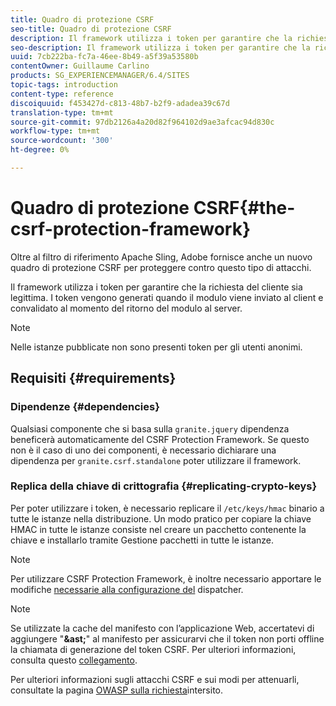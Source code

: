 ```yaml
---
title: Quadro di protezione CSRF
seo-title: Quadro di protezione CSRF
description: Il framework utilizza i token per garantire che la richiesta del cliente sia legittima
seo-description: Il framework utilizza i token per garantire che la richiesta del cliente sia legittima
uuid: 7cb222ba-fc7a-46ee-8b49-a5f39a53580b
contentOwner: Guillaume Carlino
products: SG_EXPERIENCEMANAGER/6.4/SITES
topic-tags: introduction
content-type: reference
discoiquuid: f453427d-c813-48b7-b2f9-adadea39c67d
translation-type: tm+mt
source-git-commit: 97db2126a4a20d82f964102d9ae3afcac94d830c
workflow-type: tm+mt
source-wordcount: '300'
ht-degree: 0%

---
```



# Quadro di protezione CSRF{#the-csrf-protection-framework}

Oltre al filtro di riferimento Apache Sling,  Adobe fornisce anche un nuovo quadro di protezione CSRF per proteggere contro questo tipo di attacchi.

Il framework utilizza i token per garantire che la richiesta del cliente sia legittima. I token vengono generati quando il modulo viene inviato al client e convalidato al momento del ritorno del modulo al server.

>[!NOTE]
>
>Nelle istanze pubblicate non sono presenti token per gli utenti anonimi.

## Requisiti {#requirements}

### Dipendenze {#dependencies}

Qualsiasi componente che si basa sulla `granite.jquery` dipendenza beneficerà automaticamente del CSRF Protection Framework. Se questo non è il caso di uno dei componenti, è necessario dichiarare una dipendenza per `granite.csrf.standalone` poter utilizzare il framework.

### Replica della chiave di crittografia {#replicating-crypto-keys}

Per poter utilizzare i token, è necessario replicare il `/etc/keys/hmac` binario a tutte le istanze nella distribuzione. Un modo pratico per copiare la chiave HMAC in tutte le istanze consiste nel creare un pacchetto contenente la chiave e installarlo tramite Gestione pacchetti in tutte le istanze.

>[!NOTE]
>
>Per utilizzare CSRF Protection Framework, è inoltre necessario apportare le modifiche [necessarie alla configurazione del](https://helpx.adobe.com/experience-manager/dispatcher/user-guide.html) dispatcher.

>[!NOTE]
>
>Se utilizzate la cache del manifesto con l’applicazione Web, accertatevi di aggiungere &quot;**&amp;ast;**&quot; al manifesto per assicurarvi che il token non porti offline la chiamata di generazione del token CSRF. Per ulteriori informazioni, consulta questo [collegamento](https://www.w3.org/TR/offline-webapps/).
>
>Per ulteriori informazioni sugli attacchi CSRF e sui modi per attenuarli, consultate la pagina [OWASP sulla richiesta](https://owasp.org/www-community/attacks/csrf)intersito.
